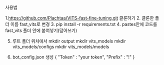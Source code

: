 사용법

1.https://github.com/Plachtaa/VITS-fast-fine-tuning.git 클론하기
2. 클론한 폴더 이름 fast_vits로 변경
3. pip install -r requirements.txt
4. pastes안에 코드를 fast_vits 폴더 안에 붙여넣기(덮어쓰기)

5. 루트 폴더 위치에서
mkdir output
mkdir vits_models
mkdir vits_models/configs
mkdir vits_models/models

6. bot_config.json 생성
{
    "Token" : "your token",
    "Prefix" : "!"
}
